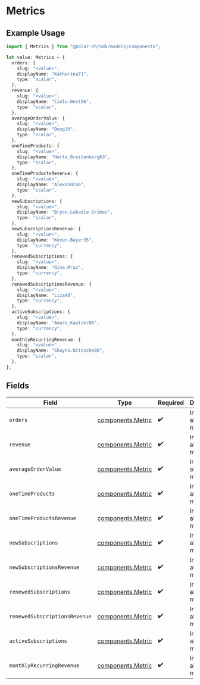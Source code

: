# Metrics

## Example Usage

```typescript
import { Metrics } from "@polar-sh/sdk/models/components";

let value: Metrics = {
  orders: {
    slug: "<value>",
    displayName: "Katharina71",
    type: "scalar",
  },
  revenue: {
    slug: "<value>",
    displayName: "Cielo.West56",
    type: "scalar",
  },
  averageOrderValue: {
    slug: "<value>",
    displayName: "Doug30",
    type: "scalar",
  },
  oneTimeProducts: {
    slug: "<value>",
    displayName: "Herta_Breitenberg63",
    type: "scalar",
  },
  oneTimeProductsRevenue: {
    slug: "<value>",
    displayName: "Alexandro6",
    type: "scalar",
  },
  newSubscriptions: {
    slug: "<value>",
    displayName: "Bryon.Labadie-Grimes",
    type: "scalar",
  },
  newSubscriptionsRevenue: {
    slug: "<value>",
    displayName: "Keven.Bayer35",
    type: "currency",
  },
  renewedSubscriptions: {
    slug: "<value>",
    displayName: "Gina.Mraz",
    type: "currency",
  },
  renewedSubscriptionsRevenue: {
    slug: "<value>",
    displayName: "Liza40",
    type: "currency",
  },
  activeSubscriptions: {
    slug: "<value>",
    displayName: "Amara_Kautzer86",
    type: "currency",
  },
  monthlyRecurringRevenue: {
    slug: "<value>",
    displayName: "Shayna.Nitzsche80",
    type: "scalar",
  },
};
```

## Fields

| Field                                                  | Type                                                   | Required                                               | Description                                            |
| ------------------------------------------------------ | ------------------------------------------------------ | ------------------------------------------------------ | ------------------------------------------------------ |
| `orders`                                               | [components.Metric](../../models/components/metric.md) | :heavy_check_mark:                                     | Information about a metric.                            |
| `revenue`                                              | [components.Metric](../../models/components/metric.md) | :heavy_check_mark:                                     | Information about a metric.                            |
| `averageOrderValue`                                    | [components.Metric](../../models/components/metric.md) | :heavy_check_mark:                                     | Information about a metric.                            |
| `oneTimeProducts`                                      | [components.Metric](../../models/components/metric.md) | :heavy_check_mark:                                     | Information about a metric.                            |
| `oneTimeProductsRevenue`                               | [components.Metric](../../models/components/metric.md) | :heavy_check_mark:                                     | Information about a metric.                            |
| `newSubscriptions`                                     | [components.Metric](../../models/components/metric.md) | :heavy_check_mark:                                     | Information about a metric.                            |
| `newSubscriptionsRevenue`                              | [components.Metric](../../models/components/metric.md) | :heavy_check_mark:                                     | Information about a metric.                            |
| `renewedSubscriptions`                                 | [components.Metric](../../models/components/metric.md) | :heavy_check_mark:                                     | Information about a metric.                            |
| `renewedSubscriptionsRevenue`                          | [components.Metric](../../models/components/metric.md) | :heavy_check_mark:                                     | Information about a metric.                            |
| `activeSubscriptions`                                  | [components.Metric](../../models/components/metric.md) | :heavy_check_mark:                                     | Information about a metric.                            |
| `monthlyRecurringRevenue`                              | [components.Metric](../../models/components/metric.md) | :heavy_check_mark:                                     | Information about a metric.                            |